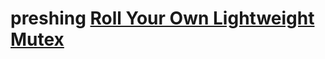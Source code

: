 # preshing [Roll Your Own Lightweight Mutex](https://preshing.com/20120226/roll-your-own-lightweight-mutex/)

